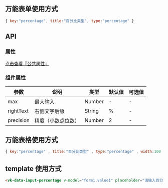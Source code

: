 ## 万能表单使用方式

```js
{ key:"percentage", title:"百分比类型", type:"percentage" }
```

## API

### 属性

[点击查看『公共属性』](https://gitee.com/vk-uni/vk-uni-cloud-router/wikis/pages?sort_id=4051177&doc_id=975983)

### 组件属性

| 参数             | 说明                           | 类型    | 默认值  | 可选值 |
|------------------|-------------------------------|---------|--------|-------|
| max            | 最大输入 | Number  | - | -  |
| rightText          | 右侧文字后缀 | String  | % | - |
| precision            | 精度（小数点位数） | Number  | 2 | -  |

## 万能表格使用方式

```js
{ key:"percentage" , title:"百分比类型" , type:"percentage" , width:100 }
```


## template 使用方式
```html
<vk-data-input-percentage v-model="form1.value1" placeholder="请输入百分比" :precision="2" :max="100" width="300px"></vk-data-input-percentage>
```
